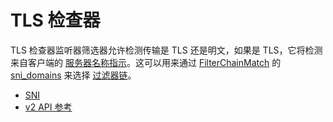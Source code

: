# TLS 检查器

TLS 检查器监听器筛选器允许检测传输是 TLS 还是明文，如果是 TLS，它将检测来自客户端的 [服务器名称指示](https://en.wikipedia.org/wiki/Server_Name_Indication)。这可以用来通过 [FilterChainMatch](https://www.envoyproxy.io/docs/envoy/latest/api-v2/api/v2/listener/listener.proto#envoy-api-msg-listener-filterchainmatch) 的 [sni_domains](../../api-v2/api/v2/listener/listener.proto.md#envoy-api-field-listener-filterchainmatch-sni-domains) 来选择 [过滤器链](https://www.envoyproxy.io/docs/envoy/latest/api-v2/api/v2/listener/listener.proto.md#envoy-api-msg-listener-filterchain)。

- [SNI](../../faq/sni.md#faq-how-to-setup-sni)
- [v2 API 参考](https://www.envoyproxy.io/docs/envoy/latest/api-v2/api/v2/listener/listener.proto.html#envoy-api-field-listener-listenerfilter-name)
